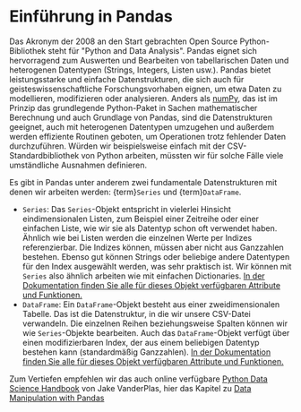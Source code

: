 # Einführung in Pandas

Das Akronym der 2008 an den Start gebrachten Open Source Python-Bibliothek steht für "Python and Data Analysis". Pandas eignet sich hervorragend zum Auswerten und Bearbeiten von tabellarischen Daten und heterogenen Datentypen (Strings, Integers, Listen usw.). Pandas bietet leistungsstarke und einfache Datenstrukturen, die sich auch für geisteswissenschaftliche Forschungsvorhaben eignen, um etwa Daten zu modellieren, modifizieren oder analysieren. Anders als [numPy](https://numpy.org/), das ist im Prinzip das grundlegende Python-Paket in Sachen mathematischer Berechnung und auch Grundlage von Pandas, sind die Datenstrukturen geeignet, auch mit heterogenen Datentypen umzugehen und außerdem werden effiziente Routinen geboten, um Operationen trotz fehlender Daten durchzuführen. Würden wir beispielsweise einfach mit der CSV-Standardbibliothek von Python arbeiten, müssten wir für solche Fälle viele umständliche Ausnahmen definieren. 

Es gibt in Pandas unter anderem zwei fundamentale Datenstrukturen mit denen wir arbeiten werden: {term}`Series` und {term}`DataFrame`.
- `Series`: Das `Series`-Objekt entspricht in vielerlei Hinsicht eindimensionalen Listen, zum Beispiel einer Zeitreihe oder einer einfachen Liste, wie wir sie als Datentyp schon oft verwendet haben. Ähnlich wie bei Listen werden die einzelnen Werte per Indizes referenzierbar. Die Indizes können, müssen aber nicht aus Ganzzahlen bestehen. Ebenso gut können Strings oder beliebige andere Datentypen für den Index ausgewählt werden, was sehr praktisch ist. Wir können mit `Series` also ähnlich arbeiten wie mit einfachen Dictionaries. [In der Dokumentation finden Sie alle für dieses Objekt verfügbaren Attribute und Funktionen.](https://pandas.pydata.org/pandas-docs/stable/reference/series.html)
- `DataFrame`: Ein ``DataFrame``-Objekt besteht aus einer zweidimensionalen Tabelle. Das ist die Datenstruktur, in die wir unsere CSV-Datei verwandeln. Die einzelnen Reihen beziehungsweise Spalten können wir wie `Series`-Objekte bearbeiten. Auch das `DataFrame`-Objekt verfügt über einen modifizierbaren Index, der aus einem beliebigen Datentyp bestehen kann (standardmäßig Ganzzahlen). [In der Dokumentation finden Sie alle für dieses Objekt verfügbaren Attribute und Funktionen.](https://pandas.pydata.org/pandas-docs/stable/reference/frame.html)

Zum Vertiefen empfehlen wir das auch online verfügbare [Python Data Science Handbook](https://jakevdp.github.io/PythonDataScienceHandbook/) von  Jake VanderPlas, hier das Kapitel zu [Data Manipulation with Pandas](https://jakevdp.github.io/PythonDataScienceHandbook/03.00-introduction-to-pandas.html) 
